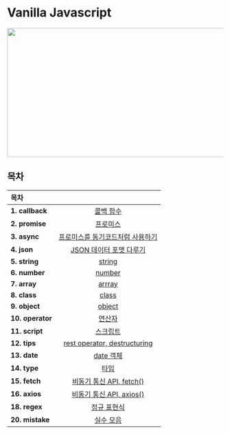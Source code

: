 # Vanilla Javascript

<p align='center'>
    <img src="https://user-images.githubusercontent.com/76730867/154012678-848d08de-f65e-44a1-a436-3da97c3690b6.png" width="600" height="300"/>
</p>

## 목차

| 목차              |                                              |
| :--------------- | :------------------------------------------: |
| **1. callback**  |            [콜백 함수][junha-01]               |
| **2. promise**   |             [프로미스][junha-02]               |
| **3. async**     | [프로미스를 동기코드처럼 사용하기][junha-03]          |
| **4. json**      |     [JSON 데이터 포맷 다루기][junha-04]           |
| **5. string**    |              [string][junha-05]              |
| **6. number**    |              [number][junha-06]              |
| **7. array**     |              [arrray][junha-07]              |
| **8. class**     |              [class][junha-08]               |
| **9. object**    |              [object][junha-09]              |
| **10. operator** |              [연산자][junha-10]              |
| **11. script**   |             [스크립트][junha-11]             |
| **12. tips**     |   [rest operator, destructuring][junha-12]   |
| **13. date**     |            [date 객체][junha-13]             |
| **14. type**     |               [타입][junha-14]               |
| **15. fetch**    |     [비동기 통신 API, fetch()][junha-15]     |
| **16. axios**    |     [비동기 통신 API, axios()][junha-16]     |
| **18. regex**    |           [정규 표현식][junha-18]            |
| **20. mistake**  |            [실수 모음][junha-20]             |

[junha-01]: https://github.com/projectkorea/js-vanilla/blob/main/notes/1.callback.md
[junha-02]: https://github.com/projectkorea/js-vanilla/blob/main/notes/2.promise.md
[junha-03]: https://github.com/projectkorea/js-vanilla/blob/main/notes/3.async.md
[junha-04]: https://github.com/projectkorea/js-vanilla/blob/main/notes/4.json.md
[junha-05]: https://github.com/projectkorea/js-vanilla/blob/main/notes/5.string.md
[junha-06]: https://github.com/projectkorea/js-vanilla/blob/main/notes/6.number.md
[junha-07]: https://github.com/projectkorea/js-vanilla/blob/main/notes/7.array.md
[junha-08]: https://github.com/projectkorea/js-vanilla/blob/main/notes/8.class.md
[junha-09]: https://github.com/projectkorea/js-vanilla/blob/main/notes/9.object.md
[junha-10]: https://github.com/projectkorea/js-vanilla/blob/main/notes/10.operator.md
[junha-11]: https://github.com/projectkorea/js-vanilla/blob/main/notes/11.script.md
[junha-12]: https://github.com/projectkorea/js-vanilla/blob/main/notes/12.tips.md
[junha-13]: https://github.com/projectkorea/js-vanilla/blob/main/notes/13.date.md
[junha-14]: https://github.com/projectkorea/js-vanilla/blob/main/notes/14.type.md
[junha-15]: https://github.com/projectkorea/js-vanilla/blob/main/notes/15.fetch.md
[junha-16]: https://github.com/projectkorea/js-vanilla/blob/main/notes/16.axios.md
[junha-18]: https://github.com/projectkorea/js-vanilla/blob/main/notes/18.regex.md
[junha-20]: https://github.com/projectkorea/js-vanilla/blob/main/notes/20.mistake.md

